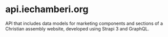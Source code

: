# api.iechamberi.org

API that includes data models for marketing components and sections of a Christian assembly website, developed using Strapi 3 and GraphQL.
